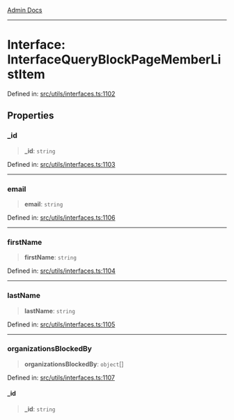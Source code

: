 [Admin Docs](/)

***

# Interface: InterfaceQueryBlockPageMemberListItem

Defined in: [src/utils/interfaces.ts:1102](https://github.com/PalisadoesFoundation/talawa-admin/blob/main/src/utils/interfaces.ts#L1102)

## Properties

### \_id

> **\_id**: `string`

Defined in: [src/utils/interfaces.ts:1103](https://github.com/PalisadoesFoundation/talawa-admin/blob/main/src/utils/interfaces.ts#L1103)

***

### email

> **email**: `string`

Defined in: [src/utils/interfaces.ts:1106](https://github.com/PalisadoesFoundation/talawa-admin/blob/main/src/utils/interfaces.ts#L1106)

***

### firstName

> **firstName**: `string`

Defined in: [src/utils/interfaces.ts:1104](https://github.com/PalisadoesFoundation/talawa-admin/blob/main/src/utils/interfaces.ts#L1104)

***

### lastName

> **lastName**: `string`

Defined in: [src/utils/interfaces.ts:1105](https://github.com/PalisadoesFoundation/talawa-admin/blob/main/src/utils/interfaces.ts#L1105)

***

### organizationsBlockedBy

> **organizationsBlockedBy**: `object`[]

Defined in: [src/utils/interfaces.ts:1107](https://github.com/PalisadoesFoundation/talawa-admin/blob/main/src/utils/interfaces.ts#L1107)

#### \_id

> **\_id**: `string`
